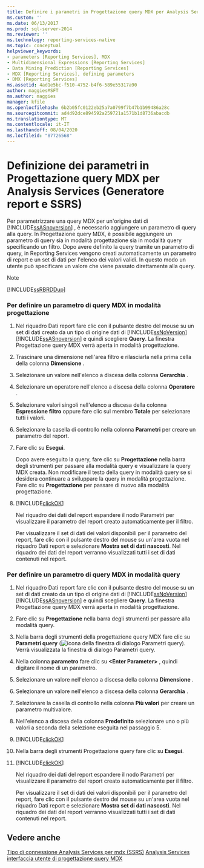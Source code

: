 ```yaml
---
title: Definire i parametri in Progettazione query MDX per Analysis Services (Generatore report e SSRS) | Microsoft Docs
ms.custom: ''
ms.date: 06/13/2017
ms.prod: sql-server-2014
ms.reviewer: ''
ms.technology: reporting-services-native
ms.topic: conceptual
helpviewer_keywords:
- parameters [Reporting Services], MDX
- Multidimensional Expressions [Reporting Services]
- Data Mining Prediction [Reporting Services]
- MDX [Reporting Services], defining parameters
- DMX [Reporting Services]
ms.assetid: 4ad1e5bc-f510-4752-b4f6-589e55317a90
author: maggiesMSFT
ms.author: maggies
manager: kfile
ms.openlocfilehash: 6b2b05fc0122eb25a7a0799f7b47b1b99486a28c
ms.sourcegitcommit: ad4d92dce894592a259721a1571b1d8736abacdb
ms.translationtype: MT
ms.contentlocale: it-IT
ms.lasthandoff: 08/04/2020
ms.locfileid: "87726568"
---
```

# <a name="define-parameters-in-the-mdx-query-designer-for-analysis-services-report-builder-and-ssrs"></a>Definizione dei parametri in Progettazione query MDX per Analysis Services (Generatore report e SSRS)
  Per parametrizzare una query MDX per un'origine dati di [!INCLUDE[ssASnoversion](../../../includes/ssasnoversion-md.md)] , è necessario aggiungere un parametro di query alla query. In Progettazione query MDX, è possibile aggiungere un parametro di query sia in modalità progettazione sia in modalità query specificando un filtro. Dopo avere definito la query tramite un parametro di query, in Reporting Services vengono creati automaticamente un parametro di report e un set di dati per l'elenco dei valori validi. In questo modo un utente può specificare un valore che viene passato direttamente alla query.

> [!NOTE]
>  [!INCLUDE[ssRBRDDup](../../includes/ssrbrddup-md.md)]

### <a name="to-define-a-query-parameter-in-mdx-in-design-mode"></a>Per definire un parametro di query MDX in modalità progettazione

1.  Nel riquadro Dati report fare clic con il pulsante destro del mouse su un set di dati creato da un tipo di origine dati di [!INCLUDE[ssNoVersion](../../../includes/ssnoversion-md.md)] [!INCLUDE[ssASnoversion](../../../includes/ssasnoversion-md.md)] e quindi scegliere **Query**. La finestra Progettazione query MDX verrà aperta in modalità progettazione.

2.  Trascinare una dimensione nell'area filtro e rilasciarla nella prima cella della colonna **Dimensione** .

3.  Selezionare un valore nell'elenco a discesa della colonna **Gerarchia** .

4.  Selezionare un operatore nell'elenco a discesa della colonna **Operatore** .

5.  Selezionare valori singoli nell'elenco a discesa della colonna **Espressione filtro** oppure fare clic sul membro **Totale** per selezionare tutti i valori.

6.  Selezionare la casella di controllo nella colonna **Parametri** per creare un parametro del report.

7.  Fare clic su **Esegui**.

     Dopo avere eseguito la query, fare clic su **Progettazione** nella barra degli strumenti per passare alla modalità query e visualizzare la query MDX creata. Non modificare il testo della query in modalità query se si desidera continuare a sviluppare la query in modalità progettazione. Fare clic su **Progettazione** per passare di nuovo alla modalità progettazione.

8.  [!INCLUDE[clickOK](../../../includes/clickok-md.md)]

     Nel riquadro dei dati del report espandere il nodo Parametri per visualizzare il parametro del report creato automaticamente per il filtro.

     Per visualizzare il set di dati dei valori disponibili per il parametro del report, fare clic con il pulsante destro del mouse su un'area vuota nel riquadro Dati report e selezionare **Mostra set di dati nascosti**. Nel riquadro dei dati del report verranno visualizzati tutti i set di dati contenuti nel report.

### <a name="to-define-a-query-parameter-in-mdx-in-query-mode"></a>Per definire un parametro di query MDX in modalità query

1.  Nel riquadro Dati report fare clic con il pulsante destro del mouse su un set di dati creato da un tipo di origine dati di [!INCLUDE[ssNoVersion](../../../includes/ssnoversion-md.md)] [!INCLUDE[ssASnoversion](../../../includes/ssasnoversion-md.md)] e quindi scegliere **Query**. La finestra Progettazione query MDX verrà aperta in modalità progettazione.

2.  Fare clic su **Progettazione** nella barra degli strumenti per passare alla modalità query.

3.  Nella barra degli strumenti della progettazione query MDX fare clic su **Parametri query** (![icona della finestra di dialogo Parametri query](../../analysis-services/media/iconqueryparameter.gif "Icona della finestra di dialogo Parametri query")). Verrà visualizzata la finestra di dialogo Parametri query.

4.  Nella colonna **parametro** fare clic su **\<Enter Parameter>** , quindi digitare il nome di un parametro.

5.  Selezionare un valore nell'elenco a discesa della colonna **Dimensione** .

6.  Selezionare un valore nell'elenco a discesa della colonna **Gerarchia** .

7.  Selezionare la casella di controllo nella colonna **Più valori** per creare un parametro multivalore.

8.  Nell'elenco a discesa della colonna **Predefinito** selezionare uno o più valori a seconda della selezione eseguita nel passaggio 5.

9. [!INCLUDE[clickOK](../../../includes/clickok-md.md)]

10. Nella barra degli strumenti Progettazione query fare clic su **Esegui**.

11. [!INCLUDE[clickOK](../../../includes/clickok-md.md)]

     Nel riquadro dei dati del report espandere il nodo Parametri per visualizzare il parametro del report creato automaticamente per il filtro.

     Per visualizzare il set di dati dei valori disponibili per il parametro del report, fare clic con il pulsante destro del mouse su un'area vuota nel riquadro Dati report e selezionare **Mostra set di dati nascosti**. Nel riquadro dei dati del report verranno visualizzati tutti i set di dati contenuti nel report.

## <a name="see-also"></a>Vedere anche
 [Tipo di connessione Analysis Services per mdx &#40;SSRS&#41;](analysis-services-connection-type-for-mdx-ssrs.md) [Analysis Services interfaccia utente di progettazione query MDX](analysis-services-mdx-query-designer-user-interface.md)


